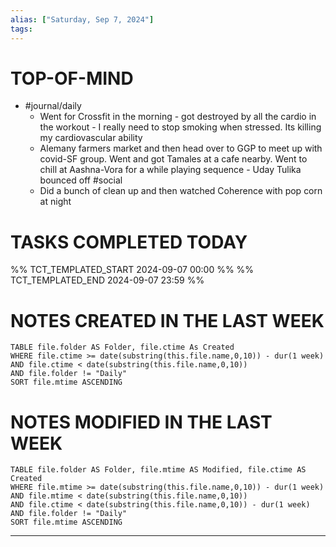 ```yaml
---
alias: ["Saturday, Sep 7, 2024"]
tags: 
---
```


# TOP-OF-MIND
- #journal/daily 
	- Went for Crossfit in the morning - got destroyed by all the cardio in the workout - I really need to stop smoking when stressed. Its killing my cardiovascular ability
	- Alemany farmers market and then head over to GGP to meet up with covid-SF group. Went and got Tamales at a cafe nearby. Went to chill at Aashna-Vora for a while playing sequence - Uday Tulika bounced off #social 
	- Did a bunch of clean up and then watched Coherence with pop corn at night

# TASKS COMPLETED TODAY
%% TCT_TEMPLATED_START 2024-09-07 00:00 %%
%% TCT_TEMPLATED_END 2024-09-07 23:59 %%


# NOTES CREATED IN THE LAST WEEK
``` dataview
TABLE file.folder AS Folder, file.ctime As Created
WHERE file.ctime >= date(substring(this.file.name,0,10)) - dur(1 week) 
AND file.ctime < date(substring(this.file.name,0,10)) 
AND file.folder != "Daily"
SORT file.mtime ASCENDING
```

# NOTES MODIFIED IN THE LAST WEEK
``` dataview
TABLE file.folder AS Folder, file.mtime AS Modified, file.ctime AS Created
WHERE file.mtime >= date(substring(this.file.name,0,10)) - dur(1 week)
AND file.mtime < date(substring(this.file.name,0,10))
AND file.ctime < date(substring(this.file.name,0,10)) - dur(1 week)
AND file.folder != "Daily"
SORT file.mtime ASCENDING
```
---
